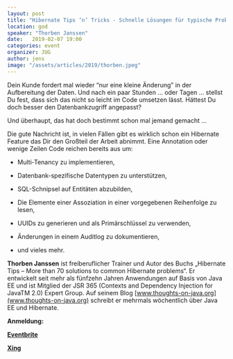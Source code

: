 ```yaml
---
layout: post
title: "Hibernate Tips ‘n’ Tricks - Schnelle Lösungen für typische Probleme und Anwendungsfälle."
location: god
speaker: "Thorben Janssen"
date:   2019-02-07 19:00
categories: event
organizer: JUG
author: jens
image: "/assets/articles/2019/thorben.jpeg"
---
```


Dein Kunde fordert mal wieder “nur eine kleine Änderung” in der Aufbereitung der Daten. 
Und nach ein paar Stunden ... oder Tagen ... stellst Du fest, dass sich das nicht so leicht im Code umsetzen lässt. 
Hättest Du doch besser den Datenbankzugriff angepasst?

Und überhaupt, das hat doch bestimmt schon mal jemand gemacht …

Die gute Nachricht ist, in vielen Fällen gibt es wirklich schon ein Hibernate Feature das Dir den Großteil der Arbeit abnimmt. Eine Annotation oder wenige Zeilen Code reichen bereits aus um:

* Multi-Tenancy zu implementieren,

* Datenbank-spezifische Datentypen zu unterstützen,

* SQL-Schnipsel auf Entitäten abzubilden,

* Die Elemente einer Assoziation in einer vorgegebenen Reihenfolge zu lesen,

* UUIDs zu generieren und als Primärschlüssel zu verwenden,

* Änderungen in einem Auditlog zu dokumentieren,

* und vieles mehr.

**Thorben Janssen** ist freiberuflicher Trainer und Autor des Buchs „Hibernate Tips – More than 70 solutions to common Hibernate problems“. 
Er entwickelt seit mehr als fünfzehn Jahren Anwendungen auf Basis von Java EE und ist Mitglied der JSR 365 (Contexts and Dependency Injection for JavaTM 2.0) Expert Group. 
Auf seinem Blog [www.thoughts-on-java.org](www.thoughts-on-java.org) schreibt er mehrmals wöchentlich über Java EE und Hibernate.

**Anmeldung:**

[**Eventbrite**](https://www.eventbrite.de/e/hibernate-tips-n-tricks-tickets-54444230158)

[**Xing**](https://www.xing.com/events/hibernate-tips-tricks-2042357)

